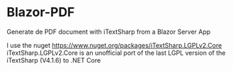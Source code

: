 # Blazor-PDF
Generate de PDF document with iTextSharp from a Blazor Server App

I use the nuget https://www.nuget.org/packages/iTextSharp.LGPLv2.Core
iTextSharp.LGPLv2.Core is an unofficial port of the last LGPL version of the iTextSharp (V4.1.6) to .NET Core

